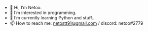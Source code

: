 - 👋 Hi, I’m Netoo.
- 👀 I’m interested in programming.
- 🌱 I’m currently learning Python and stuff... 
- 📫 How to reach me: netostt91@gmail.com / discord: netoo#2779

<!---
Snufera/Snufera is a ✨ special ✨ repository because its `README.md` (this file) appears on your GitHub profile.
You can click the Preview link to take a look at your changes.
--->

